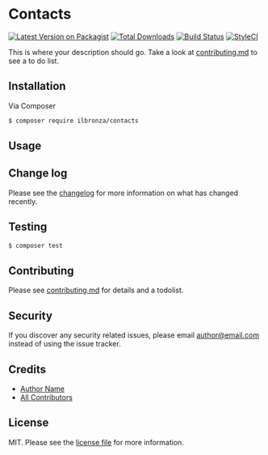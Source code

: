 # Contacts

[![Latest Version on Packagist][ico-version]][link-packagist]
[![Total Downloads][ico-downloads]][link-downloads]
[![Build Status][ico-travis]][link-travis]
[![StyleCI][ico-styleci]][link-styleci]

This is where your description should go. Take a look at [contributing.md](contributing.md) to see a to do list.

## Installation

Via Composer

``` bash
$ composer require ilbronza/contacts
```

## Usage

## Change log

Please see the [changelog](changelog.md) for more information on what has changed recently.

## Testing

``` bash
$ composer test
```

## Contributing

Please see [contributing.md](contributing.md) for details and a todolist.

## Security

If you discover any security related issues, please email author@email.com instead of using the issue tracker.

## Credits

- [Author Name][link-author]
- [All Contributors][link-contributors]

## License

MIT. Please see the [license file](license.md) for more information.

[ico-version]: https://img.shields.io/packagist/v/ilbronza/contacts.svg?style=flat-square
[ico-downloads]: https://img.shields.io/packagist/dt/ilbronza/contacts.svg?style=flat-square
[ico-travis]: https://img.shields.io/travis/ilbronza/contacts/master.svg?style=flat-square
[ico-styleci]: https://styleci.io/repos/12345678/shield

[link-packagist]: https://packagist.org/packages/ilbronza/contacts
[link-downloads]: https://packagist.org/packages/ilbronza/contacts
[link-travis]: https://travis-ci.org/ilbronza/contacts
[link-styleci]: https://styleci.io/repos/12345678
[link-author]: https://github.com/ilbronza
[link-contributors]: ../../contributors
